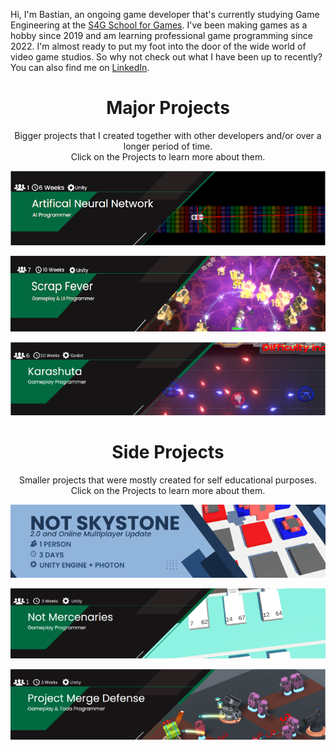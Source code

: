 Hi, I'm Bastian, an ongoing game developer that's currently studying Game Engineering at the [S4G School for Games](https://www.school4games.net/).
I've been making games as a hobby since 2019 and am learning professional game programming since 2022. I'm almost ready to put my foot into the door of the wide world of video game studios.
So why not check out what I have been up to recently? You can also find me on [LinkedIn](www.linkedin.com/in/bastian-krüger-648837256).

<div align="center">
  
# Major Projects

<p> Bigger projects that I created together with other developers and/or over a longer period of time. <br> Click on the Projects to learn more about them.</p>

[![ANN_Banner](readme/ANN_Banner_.png)](https://github.com/BasKrueger/Approachable-Artifical-Neural-Network)

[![ScrapFeverBanner](readme/ScrapFeverBanner_.png)](https://github.com/BasKrueger/ScrapFever/tree/main)

[![Karashuta](readme/KarashutaBanner.png)](https://github.com/BasKrueger/Karashuta_)
  
# Side Projects
<p> Smaller projects that were mostly created for self educational purposes. <br> Click on the Projects to learn more about them.</p>

<!-- [![ComingSoon](readme/ComingSoonBanner.png)](https://github.com/BasKrueger) -->

[![NotSkyStone2.0](readme/NotSkystone2.0Banner.png)](https://github.com/BasKrueger/Not-Skystone-2.0/tree/main)

[![NotMercenaries](readme/NotMercenariesBanner.png)](https://github.com/BasKrueger/NotMercenaries/tree/main)

[![NotMercenaries](readme/MergeDefenseBanner.png)](https://github.com/BasKrueger/MergeDefense)

</div>
